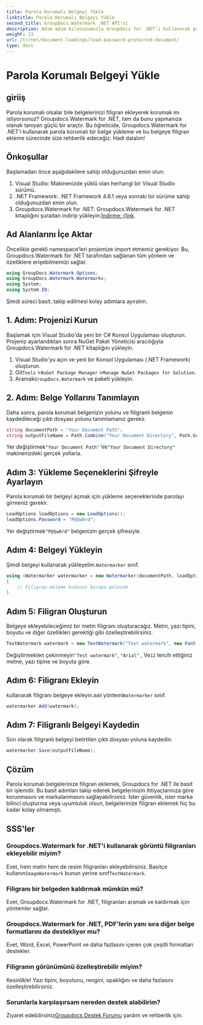 ```yaml
---
title: Parola Korumalı Belgeyi Yükle
linktitle: Parola Korumalı Belgeyi Yükle
second_title: GroupDocs.Watermark .NET API'si
description: Adım adım kılavuzumuzla Groupdocs for .NET'i kullanarak parola korumalı belgelere nasıl filigran ekleyeceğinizi öğrenin. Dosyalarınızı kolayca güvence altına alın ve markalayın.
weight: 13
url: /tr/net/document-loadings/load-password-protected-document/
type: docs
---
```

# Parola Korumalı Belgeyi Yükle

## giriiş
Parola korumalı olsalar bile belgelerinizi filigran ekleyerek korumak mı istiyorsunuz? Groupdocs.Watermark for .NET, tam da bunu yapmanıza olanak tanıyan güçlü bir araçtır. Bu öğreticide, Groupdocs.Watermark for .NET'i kullanarak parola korumalı bir belge yükleme ve bu belgeye filigran ekleme sürecinde size rehberlik edeceğiz. Hadi dalalım!
## Önkoşullar
Başlamadan önce aşağıdakilere sahip olduğunuzdan emin olun:
1. Visual Studio: Makinenizde yüklü olan herhangi bir Visual Studio sürümü.
2. .NET Framework: .NET Framework 4.6.1 veya sonraki bir sürüme sahip olduğunuzdan emin olun.
3. Groupdocs.Watermark for .NET: Groupdocs.Watermark for .NET kitaplığını şuradan indirip yükleyin:[İndirme: {link](https://releases.groupdocs.com/Watermark/net/).
## Ad Alanlarını İçe Aktar
Öncelikle gerekli namespace’leri projemize import etmemiz gerekiyor. Bu, Groupdocs.Watermark for .NET tarafından sağlanan tüm yöntem ve özelliklere erişebilmemizi sağlar.
```csharp
using GroupDocs.Watermark.Options;
using GroupDocs.Watermark.Watermarks;
using System;
using System.IO;
```
Şimdi süreci basit, takip edilmesi kolay adımlara ayıralım.
## 1. Adım: Projenizi Kurun
Başlamak için Visual Studio'da yeni bir C# Konsol Uygulaması oluşturun. Projeniz ayarlandıktan sonra NuGet Paket Yöneticisi aracılığıyla Groupdocs.Watermark for .NET kitaplığını yükleyin.
1. Visual Studio'yu açın ve yeni bir Konsol Uygulaması (.NET Framework) oluşturun.
2.  Git`Tools` >`NuGet Package Manager` >`Manage NuGet Packages for Solution`.
3.  Aramak`GroupDocs.Watermark` ve paketi yükleyin.
## 2. Adım: Belge Yollarını Tanımlayın
Daha sonra, parola korumalı belgenizin yolunu ve filigranlı belgenin kaydedileceği çıktı dosyası yolunu tanımlamanız gerekir.
```csharp
string documentPath = "Your Document Path";
string outputFileName = Path.Combine("Your Document Directory", Path.GetFileName(documentPath));
```
 Yer değiştirmek`"Your Document Path"` Ve`"Your Document Directory"` makinenizdeki gerçek yollarla.
## Adım 3: Yükleme Seçeneklerini Şifreyle Ayarlayın
Parola korumalı bir belgeyi açmak için yükleme seçeneklerinde parolayı girmeniz gerekir.
```csharp
LoadOptions loadOptions = new LoadOptions();
loadOptions.Password = "P@$w0rd";
```
 Yer değiştirmek`"P@$w0rd"` belgenizin gerçek şifresiyle.
## Adım 4: Belgeyi Yükleyin
 Şimdi belgeyi kullanarak yükleyelim.`Watermarker` sınıf.
```csharp
using (Watermarker watermarker = new Watermarker(documentPath, loadOptions))
{
    // Filigran ekleme kodunuz buraya gelecek
}
```
## Adım 5: Filigran Oluşturun
Belgeye ekleyebileceğimiz bir metin filigranı oluşturacağız. Metni, yazı tipini, boyutu ve diğer özellikleri gerektiği gibi özelleştirebilirsiniz.
```csharp
TextWatermark watermark = new TextWatermark("Test watermark", new Font("Arial", 12));
```
 Değiştirmekten çekinmeyin`"Test watermark"`, `"Arial"` , Ve`12` tercih ettiğiniz metne, yazı tipine ve boyuta göre.
## Adım 6: Filigranı Ekleyin
 kullanarak filigranı belgeye ekleyin.`Add` yöntemi`Watermarker` sınıf.
```csharp
watermarker.Add(watermark);
```
## Adım 7: Filigranlı Belgeyi Kaydedin
Son olarak filigranlı belgeyi belirtilen çıktı dosyası yoluna kaydedin.
```csharp
watermarker.Save(outputFileName);
```
## Çözüm
Parola korumalı belgelerinize filigran eklemek, Groupdocs for .NET ile basit bir işlemdir. Bu basit adımları takip ederek belgelerinizin ihtiyaçlarınıza göre korunmasını ve markalanmasını sağlayabilirsiniz. İster güvenlik, ister marka bilinci oluşturma veya uyumluluk olsun, belgelerinize filigran eklemek hiç bu kadar kolay olmamıştı.
## SSS'ler
### Groupdocs.Watermark for .NET'i kullanarak görüntü filigranları ekleyebilir miyim?
 Evet, hem metin hem de resim filigranları ekleyebilirsiniz. Basitçe kullanın`ImageWatermark` bunun yerine sınıf`TextWatermark`.
### Filigranı bir belgeden kaldırmak mümkün mü?
Evet, Groupdocs.Watermark for .NET, filigranları aramak ve kaldırmak için yöntemler sağlar.
### Groupdocs.Watermark for .NET, PDF'lerin yanı sıra diğer belge formatlarını da destekliyor mu?
Evet, Word, Excel, PowerPoint ve daha fazlasını içeren çok çeşitli formatları destekler.
### Filigranın görünümünü özelleştirebilir miyim?
Kesinlikle! Yazı tipini, boyutunu, rengini, opaklığını ve daha fazlasını özelleştirebilirsiniz.
### Sorunlarla karşılaşırsam nereden destek alabilirim?
 Ziyaret edebilirsiniz[Groupdocs Destek Forumu](https://forum.groupdocs.com/c/watermark/19) yardım ve rehberlik için.